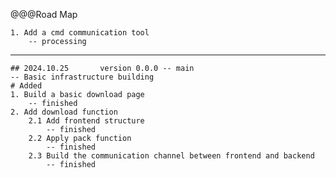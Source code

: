 @@@Road Map

	1. Add a cmd communication tool
		-- processing
---
	## 2024.10.25		version 0.0.0 -- main
	-- Basic infrastructure building
	# Added
	1. Build a basic download page
		-- finished
	2. Add download function
		2.1 Add frontend structure
			-- finished
		2.2 Apply pack function
			-- finished
		2.3 Build the communication channel between frontend and backend
			-- finished
		